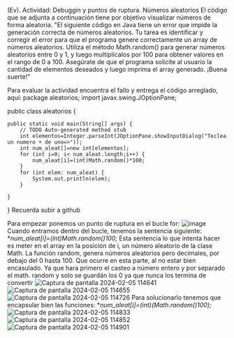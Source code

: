(Ev). Actividad: Debuggin y puntos de ruptura. Números aleatorios
El código que se adjunta a continuación tiene por objetivo visualizar números de forma aleatoria.
"El siguiente código en Java tiene un error que impide la generación correcta de números aleatorios. 
Tu tarea es identificar y corregir el error para que el programa genere correctamente un array de números aleatorios. 
Utiliza el método Math.random() para generar números aleatorios entre 0 y 1, y luego multiplícalos por 100 para obtener valores en el rango de 0 a 100. 
Asegúrate de que el programa solicite al usuario la cantidad de elementos deseados y luego imprima el array generado. ¡Buena suerte!"

Para evaluar la actividad encuentra el fallo y entrega el código arreglado, aquí: 
package aleatorios;
import javax.swing.JOptionPane;

public class aleatorios {

	public static void main(String[] args) {
		// TODO Auto-generated method stub
		int elementos=Integer.parseInt(JOptionPane.showInputDialog("Teclea un numero + de uno=>"));
		int num_aleat[]=new int[elementos];
		for (int i=0; i< num_aleat.length;i++) {
			num_aleat[i]=(int)Math.random()*100;
		}
		for (int elem: num_aleat) {
			System.out.println(elem);
		}

	}

}
Recuerda subir a github

Para empezar ponemos un punto de ruptura en el bucle for:
![image](https://github.com/Rumomo/aleatorios/assets/26388833/97c8ea25-7583-48c8-a25a-39fda85cf3f1)
Cuando entramos dentro del bucle, tenemos la sentencia siguiente: 
**num_aleat[i]=(int)Math.random()*100;** 
Esta sentencia lo que intenta hacer es meter en el array en la posición de i, un número aleatorio de la clase Math. La función random,
genera números aleatorios pero decimales, por debajo del 0 hasta 100. Que ocurre en esta parte, al no estar bien encasulado. Ya que hara primero el
casteo a número entero y por separado el math. random y solo se guardán los 0 ya que nunca los termina de convertir
![Captura de pantalla 2024-02-05 114641](https://github.com/Rumomo/aleatorios/assets/26388833/5fcfd2d2-9ccf-4daa-89db-a58ab0db374b)
![Captura de pantalla 2024-02-05 114655](https://github.com/Rumomo/aleatorios/assets/26388833/c1e655ec-49f5-4aaf-b71c-f41ba519b97d)
![Captura de pantalla 2024-02-05 114726](https://github.com/Rumomo/aleatorios/assets/26388833/4f903787-4966-43fe-876b-f8a67825c614)
Para solucionarlo tenemos que encapsular bien las funciones:
**num_aleat[i]=(int)(Math.random()*100);** 
![Captura de pantalla 2024-02-05 114833](https://github.com/Rumomo/aleatorios/assets/26388833/f9f3ff35-b2e6-47d9-9bcf-a7150e3f7a09)
![Captura de pantalla 2024-02-05 114852](https://github.com/Rumomo/aleatorios/assets/26388833/ec265504-ba61-4669-9642-81b7c259d023)
![Captura de pantalla 2024-02-05 114901](https://github.com/Rumomo/aleatorios/assets/26388833/26f8219c-bf9b-48bc-a0fe-d58a8130b55b)




